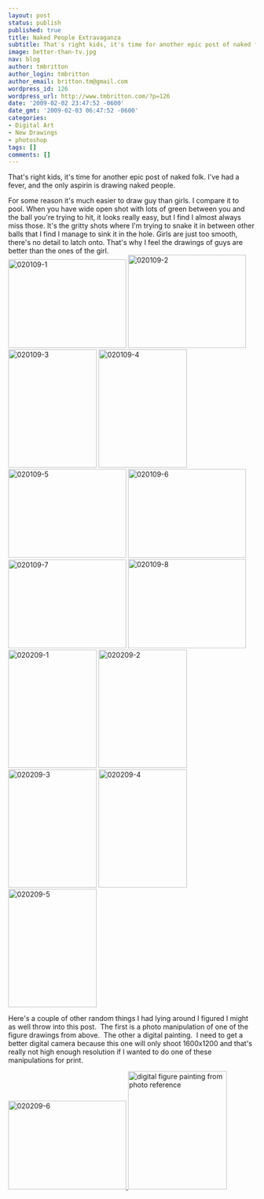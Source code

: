 ```yaml
---
layout: post
status: publish
published: true
title: Naked People Extravaganza
subtitle: That's right kids, it's time for another epic post of naked folk.
image: better-than-tv.jpg
nav: blog
author: tmbritton
author_login: tmbritton
author_email: britton.tm@gmail.com
wordpress_id: 126
wordpress_url: http://www.tmbritton.com/?p=126
date: '2009-02-02 23:47:52 -0600'
date_gmt: '2009-02-03 06:47:52 -0600'
categories:
- Digital Art
- New Drawings
- photoshop
tags: []
comments: []
---
```

<p>That's right kids, it's time for another epic post of naked folk.  I've had a fever, and the only aspirin is drawing naked people.</p>
<p>For some reason it's much easier to draw guy than girls.  I compare it to pool.  When you have wide open shot with lots of green between you and the ball you're trying to hit, it looks really easy, but I find I almost always miss those.  It's the gritty shots where I'm trying to snake it in between other balls that I find I manage to sink it in the hole.  Girls are just too smooth, there's no detail to latch onto.  That's why I feel the drawings of guys are better than the ones of the girl.<br />
<a class="tt-flickr tt-flickr-Small" title="020109-1" href="http://www.tmbritton.com/art/photo/3250008852/020109-1.html"><img class="alignnone" src="http://farm4.static.flickr.com/3342/3250008852_d61a420b10_m.jpg" alt="020109-1" width="240" height="180" /></a> <a class="tt-flickr tt-flickr-Small" title="020109-2" href="http://www.tmbritton.com/art/photo/3250008916/020109-2.html"><img class="alignnone" src="http://farm4.static.flickr.com/3475/3250008916_7d0d21acf8_m.jpg" alt="020109-2" width="240" height="189" /></a> <a class="tt-flickr tt-flickr-Small" title="020109-3" href="http://www.tmbritton.com/art/photo/3249181819/020109-3.html"><img class="alignnone" src="http://farm4.static.flickr.com/3305/3249181819_3ea2c019c5_m.jpg" alt="020109-3" width="180" height="240" /></a> <a class="tt-flickr tt-flickr-Small" title="020109-4" href="http://www.tmbritton.com/art/photo/3250009048/020109-4.html"><img class="alignnone" src="http://farm4.static.flickr.com/3398/3250009048_148de408cc_m.jpg" alt="020109-4" width="180" height="240" /></a> <a class="tt-flickr tt-flickr-Small" title="020109-5" href="http://www.tmbritton.com/art/photo/3249181949/020109-5.html"><img class="alignnone" src="http://farm4.static.flickr.com/3341/3249181949_66e857cbe0_m.jpg" alt="020109-5" width="240" height="180" /></a> <a class="tt-flickr tt-flickr-Small" title="020109-6" href="http://www.tmbritton.com/art/photo/3250009168/020109-6.html"><img class="alignnone" src="http://farm4.static.flickr.com/3510/3250009168_4b4c28007b_m.jpg" alt="020109-6" width="240" height="180" /></a> <a class="tt-flickr tt-flickr-Small" title="020109-7" href="http://www.tmbritton.com/art/photo/3250009210/020109-7.html"><img class="alignnone" src="http://farm4.static.flickr.com/3380/3250009210_29a743ab95_m.jpg" alt="020109-7" width="240" height="180" /></a> <a class="tt-flickr tt-flickr-Small" title="020109-8" href="http://www.tmbritton.com/art/photo/3249182117/020109-8.html"><img class="alignnone" src="http://farm4.static.flickr.com/3379/3249182117_2e810368c5_m.jpg" alt="020109-8" width="240" height="181" /></a> <a class="tt-flickr tt-flickr-Small" title="020209-1" href="http://www.tmbritton.com/art/photo/3249182177/020209-1.html"><img class="alignnone" src="http://farm4.static.flickr.com/3505/3249182177_896bbc420a_m.jpg" alt="020209-1" width="180" height="240" /></a> <a class="tt-flickr tt-flickr-Small" title="020209-2" href="http://www.tmbritton.com/art/photo/3250009380/020209-2.html"><img class="alignnone" src="http://farm4.static.flickr.com/3017/3250009380_09f27b00e8_m.jpg" alt="020209-2" width="180" height="240" /></a> <a class="tt-flickr tt-flickr-Small" title="020209-3" href="http://www.tmbritton.com/art/photo/3249182277/020209-3.html"><img class="alignnone" src="http://farm4.static.flickr.com/3052/3249182277_e3a390d61b_m.jpg" alt="020209-3" width="180" height="240" /></a> <a class="tt-flickr tt-flickr-Small" title="020209-4" href="http://www.tmbritton.com/art/photo/3250009508/020209-4.html"><img class="alignnone" src="http://farm4.static.flickr.com/3310/3250009508_aa504f912f_m.jpg" alt="020209-4" width="180" height="240" /></a> <a class="tt-flickr tt-flickr-Small" title="020209-5" href="http://www.tmbritton.com/art/photo/3250009550/020209-5.html"><img class="alignnone" src="http://farm4.static.flickr.com/3395/3250009550_93fd4c4b17_m.jpg" alt="020209-5" width="180" height="240" /></a></p>
<p>Here's a couple of other random things I had lying around I figured I might as well throw into this post.  The first is a photo manipulation of one of the figure drawings from above.  The other a digital painting.  I need to get a better digital camera because this one will only shoot 1600x1200 and that's really not high enough resolution if I wanted to do one of these manipulations for print.</p>
<p><a class="tt-flickr tt-flickr-Small" title="020209-6" href="http://www.tmbritton.com/art/photo/3249182487/020209-6.html"><img class="alignnone" src="http://farm4.static.flickr.com/3100/3249182487_42a9b21829_m.jpg" alt="020209-6" width="240" height="180" /></a><a class="tt-flickr tt-flickr-Small" title="digital figure painting from photo reference" href="http://www.tmbritton.com/art/photo/3240134023/digital-figure-painting-from-photo-reference.html"> <img class="alignnone" src="http://farm4.static.flickr.com/3110/3240134023_43af3c7f82_m.jpg" alt="digital figure painting from photo reference" width="201" height="240" /></a></p>
